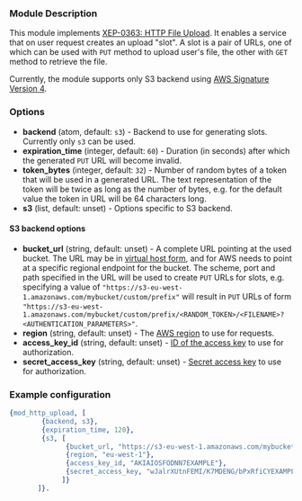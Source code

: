 ### Module Description
This module implements [XEP-0363: HTTP File Upload](https://xmpp.org/extensions/xep-0363.html). It enables a service that on user request creates an upload "slot". A slot is a pair of URLs, one of which can be used with `PUT` method to upload user's file, the other with `GET` method to retrieve the file.

Currently, the module supports only S3 backend using [AWS Signature Version 4](https://docs.aws.amazon.com/AmazonS3/latest/API/sig-v4-authenticating-requests.html).

### Options

* **backend** (atom, default: `s3`) - Backend to use for generating slots. Currently only `s3` can be used.
* **expiration_time** (integer, default: `60`) - Duration (in seconds) after which the generated `PUT` URL will become invalid.
* **token_bytes** (integer, default: `32`) - Number of random bytes of a token that will be used in a generated URL. The text representation of the token will be twice as long as the number of bytes, e.g. for the default value the token in URL will be 64 characters long.
* **s3** (list, default: unset) - Options specific to S3 backend.

#### S3 backend options

* **bucket_url** (string, default: unset) - A complete URL pointing at the used bucket. The URL may be in [virtual host form][aws-virtual-host], and for AWS needs to point at a specific regional endpoint for the bucket. The scheme, port and path specified in the URL will be used to create `PUT` URLs for slots, e.g. specifying a value of `"https://s3-eu-west-1.amazonaws.com/mybucket/custom/prefix"` will result in `PUT` URLs of form `"https://s3-eu-west-1.amazonaws.com/mybucket/custom/prefix/<RANDOM_TOKEN>/<FILENAME>?<AUTHENTICATION_PARAMETERS>"`.
* **region** (string, default: unset) - The [AWS region][aws-region] to use for requests.
* **access_key_id** (string, default: unset) - [ID of the access key][aws-keys] to use for authorization.
* **secret_access_key** (string, default: unset) - [Secret access key][aws-keys] to use for authorization.

[aws-virtual-host]: https://docs.aws.amazon.com/AmazonS3/latest/dev/VirtualHosting.html
[aws-region]: https://docs.aws.amazon.com/general/latest/gr/rande.html?shortFooter=true#s3_region
[aws-keys]: https://docs.aws.amazon.com/general/latest/gr/aws-sec-cred-types.html?shortFooter=true#access-keys-and-secret-access-keys

### Example configuration

```Erlang
{mod_http_upload, [
        {backend, s3},
        {expiration_time, 120},
        {s3, [
              {bucket_url, "https://s3-eu-west-1.amazonaws.com/mybucket"},
              {region, "eu-west-1"},
              {access_key_id, "AKIAIOSFODNN7EXAMPLE"},
              {secret_access_key, "wJalrXUtnFEMI/K7MDENG/bPxRfiCYEXAMPLEKEY"}
             ]}
       ]}.
```
